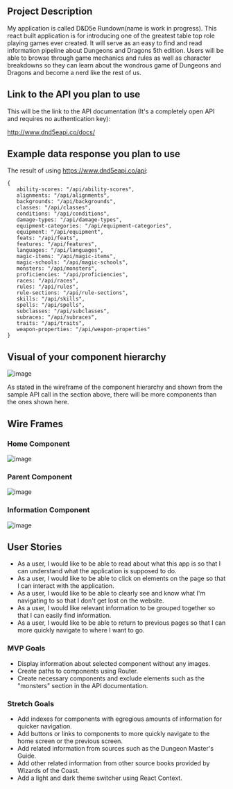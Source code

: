 ## Project Description 
My application is called D&D5e Rundown(name is work in progress).  This react built application is for introducing one of the greatest table top role playing games ever created.  It will serve as an easy to find and read information pipeline about Dungeons and Dragons 5th edition.  Users will be able to browse through game mechanics and rules as well as character breakdowns so they can learn about the wondrous game of Dungeons and Dragons and become a nerd like the rest of us.

## Link to the API you plan to use
This will be the link to the API documentation (It's a completely open API and requires no authentication key):

http://www.dnd5eapi.co/docs/

## Example data response you plan to use
The result of using https://www.dnd5eapi.co/api:

```
{
   ability-scores: "/api/ability-scores",
   alignments: "/api/alignments",
   backgrounds: "/api/backgrounds",
   classes: "/api/classes",
   conditions: "/api/conditions",
   damage-types: "/api/damage-types",
   equipment-categories: "/api/equipment-categories",
   equipment: "/api/equipment",
   feats: "/api/feats",
   features: "/api/features",
   languages: "/api/languages",
   magic-items: "/api/magic-items",
   magic-schools: "/api/magic-schools",
   monsters: "/api/monsters",
   proficiencies: "/api/proficiencies",
   races: "/api/races",
   rules: "/api/rules",
   rule-sections: "/api/rule-sections",
   skills: "/api/skills",
   spells: "/api/spells",
   subclasses: "/api/subclasses",
   subraces: "/api/subraces",
   traits: "/api/traits",
   weapon-properties: "/api/weapon-properties"
}
```

## Visual of your component hierarchy
![image](https://media.git.generalassemb.ly/user/40293/files/51b4c980-6d95-11ec-8a95-035bd9be0c2f)

As stated in the wireframe of the component hierarchy and shown from the sample API call in the section above, there will be more components than the ones shown here.

## Wire Frames
### Home Component
![image](https://media.git.generalassemb.ly/user/40293/files/68a7eb80-6d96-11ec-8903-3a55729ead52)

### Parent Component
![image](https://media.git.generalassemb.ly/user/40293/files/80cc3a80-6d97-11ec-87e0-43056c930dcc)

### Information Component
![image](https://media.git.generalassemb.ly/user/40293/files/f258b880-6d98-11ec-8f86-581a78136ce7)

## User Stories
- As a user, I would like to be able to read about what this app is so that I can understand what the application is supposed to do.
- As a user, I would like to be able to click on elements on the page so that I can interact with the application.
- As a user, I would like to be able to clearly see and know what I'm navigating to so that I don't get lost on the website.
- As a user, I would like relevant information to be grouped together so that I can easily find information.
- As a user, I would like to be able to return to previous pages so that I can more quickly navigate to where I want to go.

### MVP Goals
- Display information about selected component without any images.
- Create paths to components using Router.
- Create necessary components and exclude elements such as the "monsters" section in the API documentation.

### Stretch Goals
- Add indexes for components with egregious amounts of information for quicker navigation.
- Add buttons or links to components to more quickly navigate to the home screen or the previous screen.
- Add related information from sources such as the Dungeon Master's Guide.
- Add other related information from other source books provided by Wizards of the Coast.
- Add a light and dark theme switcher using React Context.